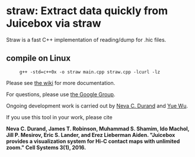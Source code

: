 # straw: Extract data quickly from Juicebox via straw
Straw is a fast C++ implementation of reading/dump for .hic files.
## compile on Linux

         g++ -std=c++0x -o straw main.cpp straw.cpp -lcurl -lz
 
Please see [the wiki](https://github.com/theaidenlab/straw/wiki) for more documentation.

For questions, please use
[the Google Group](https://groups.google.com/forum/#!forum/3d-genomics).

Ongoing development work is carried out by <a href="http://www.cherniavsky.net/neva/">Neva C. Durand</a> and <a href="https://mikeaalv.github.io/">Yue Wu</a>.

If you use this tool in your work, please cite 

**Neva C. Durand, James T. Robinson, Muhammad S. Shamim, Ido Machol, Jill P. Mesirov, Eric S. Lander, and Erez Lieberman Aiden. "Juicebox provides a visualization system for Hi-C contact maps with unlimited zoom." Cell Systems 3(1), 2016.**

